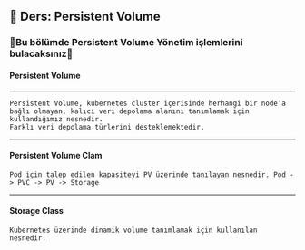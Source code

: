 ## 🧑 Ders: Persistent Volume

### 📗Bu bölümde Persistent Volume Yönetim işlemlerini bulacaksınız📗

#### Persistent Volume
***
```
Persistent Volume, kubernetes cluster içerisinde herhangi bir node’a bağlı olmayan, kalıcı veri depolama alanını tanımlamak için kullandığımız nesnedir.
Farklı veri depolama türlerini desteklemektedir.
```
***
#### Persistent Volume Clam
```
Pod için talep edilen kapasiteyi PV üzerinde tanılayan nesnedir. Pod -> PVC -> PV -> Storage
```
***
#### Storage Class
```
Kubernetes üzerinde dinamik volume tanımlamak için kullanılan nesnedir.
```
